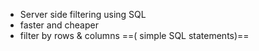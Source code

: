 - Server side filtering using SQL
- faster and cheaper
- filter by rows & columns ==( simple SQL statements)==